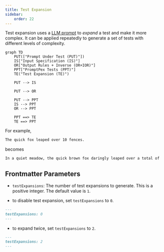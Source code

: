 ```yaml
---
title: Test Expansion
sidebar:
    order: 22
---
```


Test expansion uses a [LLM prompt](https://github.com/microsoft/promptpex/blob/dev/src/prompts/expand_test.prompty) to _expand_ a test and make it more complex. It can be applied repeatedly to generate a set of tests with different levels of complexity.

```mermaid
graph TD
    PUT(["Prompt Under Test (PUT)"])
    IS["Input Specification (IS)"]
    OR["Output Rules + Inverse (OR+IOR)"]
    PPT["PromptPex Tests (PPT)"]
    TE("Test Expansion (TE)")

    PUT --> IS

    PUT --> OR

    PUT --> PPT
    IS --> PPT
    OR --> PPT

    PPT ==> TE
    TE ==> PPT
```

For example,

```txt wrap
The quick fox leaped over 10 fences.
```

becomes

```txt wrap
In a quiet meadow, the quick brown fox daringly leaped over a total of ten tall, wooden fences, amazing the onlooking wildlife with its agility and grace.
```

## Frontmatter Parameters

- `testExpansions`: The number of test expansions to generate. This is a positive integer. The default value is `1`.

- to disable test expansion, set `testExpansions` to `0`.

```md wrap
---
testExpansions: 0
---
```

- to expand twice, set `testExpansions` to `2`.

```md wrap
---
testExpansions: 2
---
```

